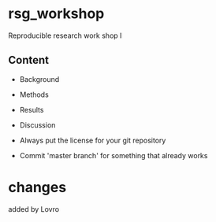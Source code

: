 # rsg_workshop
Reproducible research work shop I  

## Content
* Background
* Methods
* Results
* Discussion

* Always put the license for your git repository  
* Commit 'master branch' for something that already works  

# changes
added by Lovro
